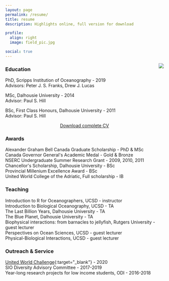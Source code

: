 ```yaml
---
layout: page
permalink: /resume/
title: resume
description: Highlights online, full version for download

profile:
  align: right
  image: field_pic.jpg

social: true
---
```


<img class="col one last" src="{{ site.baseurl }}/assets/img/field_pic.jpg" style="float:right">

### Education 


PhD, Scripps Institution of Oceanography - 2019  
Advisors: Peter J. S. Franks, Drew J. Lucas

MSc, Dalhousie University - 2014 <br>
Advisor: Paul S. Hill

BSc, First Class Honours, Dalhousie University - 2011 <br>
Advisor: Paul S. Hill

<p style="text-align:center"> <a class="page-link" href="{{ '/resume/CV_Garwood_June2021.pdf' | prepend: site.baseurl | prepend: site.url }}"> Download complete CV </a> </p>


### Awards
Alexander Graham Bell Canada Graduate Scholarship - PhD & MSc <br>
Canada Governor General's Academic Medal - Gold & Bronze <br>
NSERC Undergraduate Summer Research Grant - 2009, 2010, 2011 <br>
Chancellor's Scholarship, Dalhousie University - BSc <br>
Provincial Millenium Excellence Award - BSc <br>
United World College of the Adriatic, Full scholarship - IB <br>


### Teaching
Introduction to R for Oceanographers, UCSD - instructor <br>
Introduction to Biological Oceanography, UCSD - TA <br>
The Last Billion Years, Dalhousie University - TA <br>
The Blue Planet, Dalhousie University - TA <br>
Biophysical interactions: from barnacles to jellyfish, Rutgers University - guest lecturer <br>
Perspectives on Ocean Sciences, UCSD - guest lecturer <br>
Physical-Biological Interactions, UCSD - guest lecturer <br>


### Outreach & Service
[United World Challenge](https://unitedworldchallenge.org/){:target="\_blank"} - 2020 <br>
SIO Diversity Advisory Committee - 2017-2019 <br>
Year-long research projects for low income students, ODI - 2016-2018
